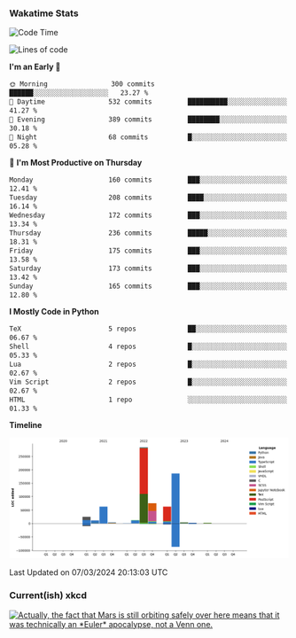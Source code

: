 ### Wakatime Stats
<!--START_SECTION:waka-->
![Code Time](http://img.shields.io/badge/Code%20Time-2%2C380%20hrs%2058%20mins-blue)

![Lines of code](https://img.shields.io/badge/From%20Hello%20World%20I%27ve%20Written-730.0%20thousand%20lines%20of%20code-blue)

**I'm an Early 🐤** 

```text
🌞 Morning                300 commits         ██████░░░░░░░░░░░░░░░░░░░   23.27 % 
🌆 Daytime                532 commits         ██████████░░░░░░░░░░░░░░░   41.27 % 
🌃 Evening                389 commits         ████████░░░░░░░░░░░░░░░░░   30.18 % 
🌙 Night                  68 commits          █░░░░░░░░░░░░░░░░░░░░░░░░   05.28 % 
```
📅 **I'm Most Productive on Thursday** 

```text
Monday                   160 commits         ███░░░░░░░░░░░░░░░░░░░░░░   12.41 % 
Tuesday                  208 commits         ████░░░░░░░░░░░░░░░░░░░░░   16.14 % 
Wednesday                172 commits         ███░░░░░░░░░░░░░░░░░░░░░░   13.34 % 
Thursday                 236 commits         █████░░░░░░░░░░░░░░░░░░░░   18.31 % 
Friday                   175 commits         ███░░░░░░░░░░░░░░░░░░░░░░   13.58 % 
Saturday                 173 commits         ███░░░░░░░░░░░░░░░░░░░░░░   13.42 % 
Sunday                   165 commits         ███░░░░░░░░░░░░░░░░░░░░░░   12.80 % 
```


**I Mostly Code in Python** 

```text
TeX                      5 repos             ██░░░░░░░░░░░░░░░░░░░░░░░   06.67 % 
Shell                    4 repos             █░░░░░░░░░░░░░░░░░░░░░░░░   05.33 % 
Lua                      2 repos             █░░░░░░░░░░░░░░░░░░░░░░░░   02.67 % 
Vim Script               2 repos             █░░░░░░░░░░░░░░░░░░░░░░░░   02.67 % 
HTML                     1 repo              ░░░░░░░░░░░░░░░░░░░░░░░░░   01.33 % 
```



**Timeline**

![Lines of Code chart](https://raw.githubusercontent.com/joshuajeschek/joshuajeschek/main/assets/bar_graph.png)


 Last Updated on 07/03/2024 20:13:03 UTC
<!--END_SECTION:waka-->

### Current(ish) xkcd
<a id="xkcd-a" title="Actually, the fact that Mars is still orbiting safely over here means that it was technically an *Euler* apocalypse, not a Venn one." href="https://www.xkcd.com" target="_blank">
        <img align="center" id="xkcd-img" src="https://imgs.xkcd.com/comics/earth_venus_venn_diagram.png" alt="Actually, the fact that Mars is still orbiting safely over here means that it was technically an *Euler* apocalypse, not a Venn one." height=300 />
</a>
